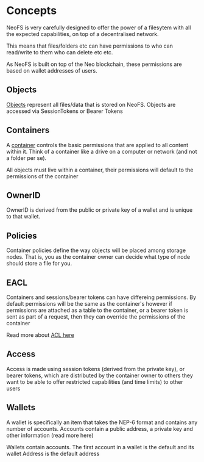 # Concepts

NeoFS is very carefully designed to offer the power of a filesytem with all the expected capabilities, on top of a decentralised network.

This means that files/folders etc can have permissions to who can read/write to them who can delete etc etc.

As NeoFS is built on top of the Neo blockchain, these permissions are based on wallet addresses of users.

## Objects

[Objects](../topics/objects.md) represent all files/data that is stored on NeoFS. Objects are accessed via SessionTokens or Bearer Tokens

## Containers

A [container](../topics/containers.md) controls the basic permissions that are applied to all content within it. Think of a container like a drive on a computer or network (and not a folder per se).

All objects must live within a container, their permissions will default to the permissions of the container

## OwnerID

OwnerID is derived from the public or private key of a wallet and is unique to that wallet.

## Policies

Container policies define the way objects will be placed among storage nodes. That is, you as the container owner can decide what type of node should store a file for you.

## EACL

Containers and sessions/bearer tokens can have differeing permissions. By default permissions will be the same as the container's however if permissions are attached as a table to the container, or a bearer token is sent as part of a request, then they can override the permissions of the container

Read more about [ACL here](https://github.com/nspcc-dev/neofs-spec/blob/master/01-arch/07-acl.md) 

## Access

Access is made using session tokens (derived from the private key), or bearer tokens, which are distributed by the container owner to others they want to be able to offer restricted capabilities (and time limits) to other users 

## Wallets

A wallet is specifically an item that takes the NEP-6 format and contains any number of accounts. Accounts contain a public address, a private key and other information (read more here)

Wallets contain accounts. The first account in a wallet is the default and its wallet Address is the default address
